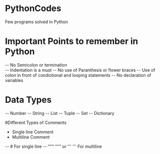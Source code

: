 # PythonCodes
 Few programs solved in Python

# Important Points to remember in Python
 -- No Semicolon or termination  
 -- Indentation is a must 
 -- No use of Paranthesis or flower braces 
 -- Use of colon in front of condiotional and looping statements
 -- No declaration of variables

# Data Types
 -- Number
 -- String
 -- List
 -- Tuple
 -- Set
 -- Dictionary
 
 #Different Types of Comments
 - Single line Comment
 - Multiline Comment
 
 -- # For single line
 -- """ """ or ''' ''' For multiline
